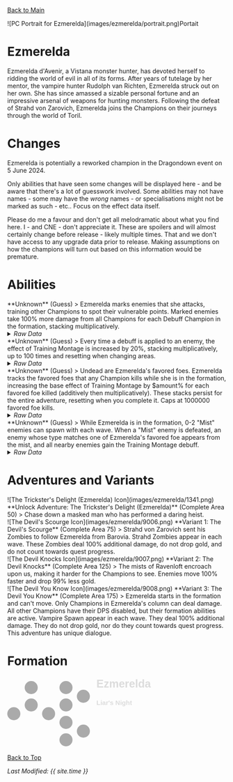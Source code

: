 [Back to Main](index.md)

<span class="championPortraitsRow">
    <span class="championPortraitsImage">
        ![PC Portrait for Ezmerelda](images/ezmerelda/portrait.png)Portait
    </span>
</span>

# Ezmerelda

Ezmerelda d'Avenir, a Vistana monster hunter, has devoted herself to ridding the world of evil in all of its forms. After years of tutelage by her mentor, the vampire hunter Rudolph van Richten, Ezmerelda struck out on her own. She has since amassed a sizable personal fortune and an impressive arsenal of weapons for hunting monsters. Following the defeat of Strahd von Zarovich, Ezmerelda joins the Champions on their journeys through the world of Toril.

# Changes

Ezmerelda is potentially a reworked champion in the Dragondown event on 5 June 2024.

Only abilities that have seen some changes will be displayed here - and be aware that there's a lot of guesswork involved. Some abilities may not have names - some may have the *wrong* names - or specialisations might not be marked as such - etc.. Focus on the effect data itself.

Please do me a favour and don't get all melodramatic about what you find here. I - and CNE - don't appreciate it. These are spoilers and will almost certainly change before release - likely multiple times. That and we don't have access to any upgrade data prior to release. Making assumptions on how the champions will turn out based on this information would be premature.

# Abilities

<div markdown="1" class="abilityBorder"><div markdown="1" class="abilityBorderInner">
**Unknown** (Guess)
> Ezmerelda marks enemies that she attacks, training other Champions to spot their vulnerable points. Marked enemies take 100% more damage from all Champions for each Debuff Champion in the formation, stacking multiplicatively.
<details><summary><em>Raw Data</em></summary>
<p>
<pre>
{
    "id": 1976,
    "flavour_text": "",
    "description": {
        "desc": "Ezmerelda marks enemies that she attacks, training other Champions to spot their vulnerable points. Marked enemies take $amount% more damage from all Champions for each Debuff Champion in the formation, stacking multiplicatively."
    },
    "effect_keys": [
        {
            "off_when_benched": true,
            "effect_string": "pre_stack_amount,100"
        },
        {
            "off_when_benched": true,
            "effect_string": "ezmerelda_training_montage_v2,0",
            "debuff_before_damage": true,
            "amount_expr": "upgrade_amount(15037,0)",
            "debuffing_attack_ids": [
                330
            ],
            "debuff_effects": [
                {
                    "effect_string": "increase_monster_damage,0",
                    "amount_expr": "upgrade_amount(15037,1)",
                    "active_graphic_id": 8893,
                    "active_graphic_x": 0,
                    "active_graphic_y": -60
                }
            ],
            "show_bonus": true,
            "stack_func": "per_hero_attribute",
            "per_hero_expr": "HasTag(`debuff`)",
            "amount_func": "mult"
        }
    ],
    "requirements": "",
    "graphic_id": 0,
    "large_graphic_id": 0,
    "properties": {
        "is_formation_ability": true,
        "owner_use_outgoing_description": true,
        "indexed_effect_properties": true,
        "per_effect_index_bonuses": true,
        "default_bonus_index": 1
    }
}
</pre>
</p>
</details>
</div></div>

<div markdown="1" class="abilityBorder"><div markdown="1" class="abilityBorderInner">
**Unknown** (Guess)
> Every time a debuff is applied to an enemy, the effect of Training Montage is increased by 20%, stacking multiplicatively, up to 100 times and resetting when changing areas.
<details><summary><em>Raw Data</em></summary>
<p>
<pre>
{
    "id": 1977,
    "flavour_text": "",
    "description": {
        "desc": "Every time a debuff is applied to an enemy, the effect of Training Montage is increased by $amount%, stacking multiplicatively, up to $max_stacks times and resetting when changing areas."
    },
    "effect_keys": [
        {
            "off_when_benched": true,
            "effect_string": "buff_upgrade,20,15037",
            "show_bonus": true,
            "stack_func": "mult",
            "stacks_multiply": true,
            "stacks_on_trigger": "debuff_applied",
            "more_triggers": [
                {
                    "trigger": "area_changed",
                    "action": {
                        "type": "reset"
                    }
                }
            ],
            "max_stacks": 100
        }
    ],
    "requirements": "",
    "graphic_id": 0,
    "large_graphic_id": 0,
    "properties": {
        "is_formation_ability": true
    }
}
</pre>
</p>
</details>
</div></div>

<div markdown="1" class="abilityBorder"><div markdown="1" class="abilityBorderInner">
**Unknown** (Guess)
> Undead are Ezmerelda's favored foes. Ezmerelda tracks the favored foes that any Champion kills while she is in the formation, increasing the base effect of Training Montage by $amount% for each favored foe killed (additively then multiplicatively). These stacks persist for the entire adventure, resetting when you complete it. Caps at 1000000 favored foe kills.
<details><summary><em>Raw Data</em></summary>
<p>
<pre>
{
    "id": 1978,
    "flavour_text": "",
    "description": {
        "desc": "Undead are Ezmerelda's favored foes. Ezmerelda tracks the favored foes that any Champion kills while she is in the formation, increasing the base effect of Training Montage by $amount% for each favored foe killed (additively then multiplicatively). These stacks persist for the entire adventure, resetting when you complete it. Caps at $max_stacks favored foe kills."
    },
    "effect_keys": [
        {
            "off_when_benched": true,
            "effect_string": "favored_foe,undead"
        },
        {
            "off_when_benched": true,
            "effect_string": "buff_upgrade,0.025,15037,0",
            "show_bonus": true,
            "stack_func": "add",
            "stacks_on_trigger": "favored_foe_killed",
            "max_stacks": 1000000
        },
        {
            "off_when_benched": true,
            "effect_string": "stacks_data_binder_safe,1,ezmerelda_threat_tracking_stacks",
            "is_instanced_stat": true,
            "use_stat_defs": true
        }
    ],
    "requirements": "",
    "graphic_id": 0,
    "large_graphic_id": 0,
    "properties": {
        "is_formation_ability": true,
        "owner_use_outgoing_description": true
    }
}
</pre>
</p>
</details>
</div></div>

<div markdown="1" class="abilityBorder"><div markdown="1" class="abilityBorderInner">
**Unknown** (Guess)
> While Ezmerelda is in the formation, 0-2 "Mist" enemies can spawn with each wave. When a "Mist" enemy is defeated, an enemy whose type matches one of Ezmerelda's favored foe appears from the mist, and all nearby enemies gain the Training Montage debuff.
<details><summary><em>Raw Data</em></summary>
<p>
<pre>
{
    "id": 1979,
    "flavour_text": "",
    "description": {
        "desc": "While Ezmerelda is in the formation, 0-2 \"Mist\" enemies can spawn with each wave. When a \"Mist\" enemy is defeated, an enemy whose type matches one of Ezmerelda's favored foe appears from the mist, and all nearby enemies gain the Training Montage debuff."
    },
    "effect_keys": [
        {
            "off_when_benched": true,
            "effect_string": "spawn_additional_monsters,100",
            "monster_id": 2172,
            "spawn_count_range": [
                0,
                2
            ]
        },
        {
            "off_when_benched": true,
            "effect_string": "ezmerelda_enemies_in_the_mist",
            "mist_monster_id": 2172,
            "foe_monsters": {
                "undead": [
                    2173,
                    2174,
                    2175
                ],
                "fiend": [
                    36,
                    37,
                    38
                ],
                "humanoid": [
                    176,
                    177,
                    178
                ],
                "monstrosity": [
                    125,
                    126,
                    127
                ]
            }
        }
    ],
    "requirements": "",
    "graphic_id": 0,
    "large_graphic_id": 0,
    "properties": {
        "is_formation_ability": true
    }
}
</pre>
</p>
</details>
</div></div>

# Adventures and Variants

<div markdown="1" class="abilityBorder"><div markdown="1" class="abilityBorderInner">
![The Trickster's Delight (Ezmerelda) Icon](images/ezmerelda/1341.png) **Unlock Adventure: The Trickster's Delight (Ezmerelda)** (Complete Area 50)
> Chase down a masked man who has performed a daring heist.
</div></div>
<div markdown="1" class="abilityBorder"><div markdown="1" class="abilityBorderInner">
![The Devil's Scourge Icon](images/ezmerelda/9006.png) **Variant 1: The Devil's Scourge** (Complete Area 75)
> Strahd von Zarovich sent his Zombies to follow Ezmerelda from Barovia. Strahd Zombies appear in each wave. These Zombies deal 100% additional damage, do not drop gold, and do not count towards quest progress.
</div></div>
<div markdown="1" class="abilityBorder"><div markdown="1" class="abilityBorderInner">
![The Devil Knocks Icon](images/ezmerelda/9007.png) **Variant 2: The Devil Knocks** (Complete Area 125)
> The mists of Ravenloft encroach upon us, making it harder for the Champions to see. Enemies move 100% faster and drop 99% less gold.
</div></div>
<div markdown="1" class="abilityBorder"><div markdown="1" class="abilityBorderInner">
![The Devil You Know Icon](images/ezmerelda/9008.png) **Variant 3: The Devil You Know** (Complete Area 175)
> Ezmerelda starts in the formation and can't move. Only Champions in Ezmerelda's column can deal damage. All other Champions have their DPS disabled, but their formation abilities are active. Vampire Spawn appear in each wave. They deal 100% additional damage. They do not drop gold, nor do they count towards quest progress. This adventure has unique dialogue.
</div></div>

# Formation

<span class="formationBorder">
    <svg xmlns="http://www.w3.org/2000/svg" id="Ezmerelda" fill="#aaa" data-formationName="Ezmerelda" data-campaignName="Liar's Night" width="335" height="160"><circle cx="175" cy="45" r="15"/><circle cx="175" cy="125" r="15"/><circle cx="135" cy="25" r="15"/><circle cx="135" cy="65" r="15"/><circle cx="135" cy="105" r="15"/><circle cx="135" cy="145" r="15"/><circle cx="95" cy="85" r="15"/><circle cx="55" cy="25" r="15"/><circle cx="55" cy="65" r="15"/><circle cx="15" cy="85" r="15"/><text x="205" y="25" fill="#dcdcdc" font-size="25" font-family="Arial" font-weight="bold">Ezmerelda</text><text x="205" y="65" fill="#dcdcdc" font-size="15" font-family="Arial" font-weight="bold">Liar's Night</text></svg>
</span>

[Back to Top](#top)

*Last Modified: {{ site.time }}*